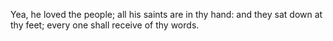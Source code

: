 Yea, he loved the people; all his saints are in thy hand: and they sat down at thy feet; every one shall receive of thy words.

